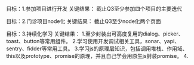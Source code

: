 目标：1.参加项目进行开发
关键结果： 截止Q3至少参加四个项目的主要迭代

目标：2.门诊项目node化
关键结果： 截止Q3至少node化两个页面

目标：3.持续化学习
关键结果：
	1.至少封装出可高度复用的dialog、picker、toast、button等常用组件。
        2.学习使用开发调试相关工具，sonar、yapi、sentry、fidder等常用工具。
	3.学习js的原理层知识，包括调用堆栈、作用域、this以及prototype、promise的原理，并且自己学会用原生js封装promise。
	4.